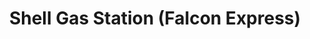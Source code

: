 ---
title: "Shell Gas Station (Falcon Express)"
url: /baytown/shell-gas-station-falcon-express/
shop: Lebensmittel
---